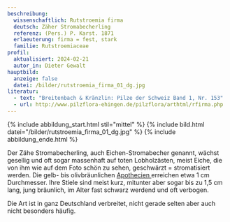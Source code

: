 ```yaml
---
beschreibung:
  wissenschaftlich: Rutstroemia firma
  deutsch: Zäher Stromabecherling
  referenz: (Pers.) P. Karst. 1871
  erlaeuterung: firma = fest, stark
  familie: Rutstroemiaceae
profil:
  aktualisiert: 2024-02-21
  autor_in: Dieter Gewalt
hauptbild:
  anzeige: false
  datei: /bilder/rutstroemia_firma_01_dg.jpg
literatur:
  - text: "Breitenbach & Kränzlin: Pilze der Schweiz Band 1, Nr. 153"
  - url: http://www.pilzflora-ehingen.de/pilzflora/arthtml/rfirma.php
---
```

{% include abbildung_start.html stil="mittel" %}
{% include bild.html datei="/bilder/rutstroemia_firma_01_dg.jpg" %}
{% include abbildung_ende.html %}

Der Zähe Stromabecherling, auch Eichen-Stromabecher genannt, wächst gesellig und oft sogar massenhaft auf toten Lobholzästen, meist Eiche, die von ihm wie auf dem Foto schön zu sehen, geschwärzt = stromatisiert werden. Die gelb- bis olivbräunlichen [Apothecien ](Apothecien "Glossar")erreichen etwa 1 cm Durchmesser. Ihre Stiele sind meist kurz, mitunter aber sogar bis zu 1,5 cm lang, jung bräunlich, im Alter fast schwarz werdend und oft verbogen.

Die Art ist in ganz Deutschland verbreitet, nicht gerade selten aber auch nicht besonders häufig.